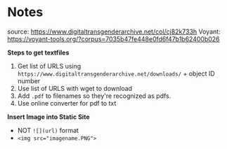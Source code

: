 # Notes
source: https://www.digitaltransgenderarchive.net/col/cj82k733h
Voyant: https://voyant-tools.org/?corpus=7035b47fe448e0fd6f47b1b62400b026

**Steps to get textfiles**
1. Get list of URLS using `https://www.digitaltransgenderarchive.net/downloads/` + object ID number
1. Use list of URLS with wget to download
1. Add `.pdf` to filenames so they're recognized as pdfs.
1. Use online converter for pdf to txt

**Insert Image into Static Site**
* NOT `![](url)` format
* `<img src="imagename.PNG">`
